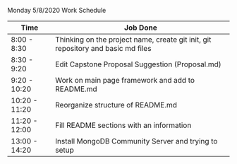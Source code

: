 Monday 5/8/2020 Work Schedule

| Time | Job Done |
| -------------     | ------------- |
| 8:00 - 8:30 | Thinking on the project name, create git init, git repository and basic md files |
| 8:30 - 9:20 | Edit Capstone Proposal Suggestion (Proposal.md)|
| 9:20 - 10:20 | Work on main page framework and add to README.md |
| 10:20 - 11:20 | Reorganize structure of README.md |
| 11:20 - 12:00 | Fill README sections with an information |
| 13:00 - 14:20 | Install MongoDB Community Server and trying to setup |